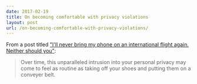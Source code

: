 ```yaml
---
date: 2017-02-19
title: On becoming comfortable with privacy violations
layout: post
url: /on-becoming-comfortable-with-privacy-violations/
---
```


From a post titled ["I'll never bring my phone on an international flight again. Neither should you"](https://medium.freecodecamp.com/ill-never-bring-my-phone-on-an-international-flight-again-neither-should-you-e9289cde0e5f):

> Over time, this unparalleled intrusion into your personal privacy may come to feel as routine as taking off your shoes and putting them on a conveyer belt.
